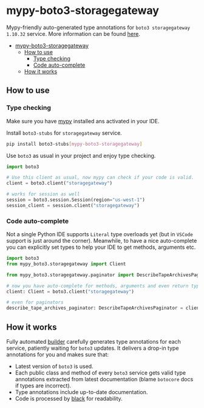 # mypy-boto3-storagegateway

Mypy-friendly auto-generated type annotations for `boto3 storagegateway 1.10.32` service.
More information can be found [here](https://github.com/vemel/mypy_boto3).

- [mypy-boto3-storagegateway](#mypy-boto3-storagegateway)
  - [How to use](#how-to-use)
    - [Type checking](#type-checking)
    - [Code auto-complete](#code-auto-complete)
  - [How it works](#how-it-works)

## How to use

### Type checking

Make sure you have [mypy](https://github.com/python/mypy) installed ans activated in your IDE.

Install `boto3-stubs` for `storagegateway` service.

```bash
pip install boto3-stubs[mypy-boto3-storagegateway]
```

Use `boto3` as usual in your project and enjoy type checking.

```python
import boto3

# Use this client as usual, now mypy can check if your code is valid.
client = boto3.client("storagegateway")

# works for session as well
session = boto3.session.Session(region="us-west-1")
session_client = session.client("storagegateway")

```

### Code auto-complete

Not a single Python IDE supports `Literal` type overloads yet (but in `VSCode` support is just around the corner).
Meanwhile, to have a nice auto-complete you can explicitly set types to help your IDE to get methods, arguments etc.

```python
import boto3
from mypy_boto3.storagegateway import Client

from mypy_boto3.storagegateway.paginator import DescribeTapeArchivesPaginator

# now you have auto-complete for methods, arguments and even return types
client: Client = boto3.client("storagegateway")

# even for paginators
describe_tape_archives_paginator: DescribeTapeArchivesPaginator = client.get_paginator("describe_tape_archives")
```

## How it works

Fully automated [builder](https://github.com/vemel/mypy_boto3) carefully generates
type annotations for each service, patiently waiting for `boto3` updates. It delivers
a drop-in type annotations for you and makes sure that:

- Latest version of `boto3` is used.
- Each public class and method of every `boto3` service gets valid type annotations
  extracted from latest documentation (blame `botocore` docs if types are incorrect).
- Type annotations include up-to-date documentation.
- Code is processed by [black](https://github.com/psf/black) for readability.